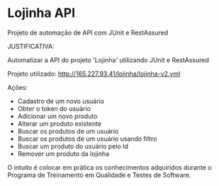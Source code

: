 # Lojinha API

Projeto de automação de API com JUnit e RestAssured

JUSTIFICATIVA:

Automatizar a API do projeto 'Lojinha' utilizando JUnit e RestAssured

Projeto utilizado: http://165.227.93.41/lojinha/lojinha-v2.yml

Ações:

- Cadastro de um novo usuário
- Obter o token do usuário
- Adicionar um novo produto
- Alterar um produto existente
- Buscar os produtos de um usuário
- Buscar os produtos de um usuário usando filtro
- Buscar um produto do usuário pelo Id
- Remover um produto da lojinha

O intuito é colocar em prática os conhecimentos adquiridos durante o Programa de Treinamento em Qualidade e Testes de Software.


